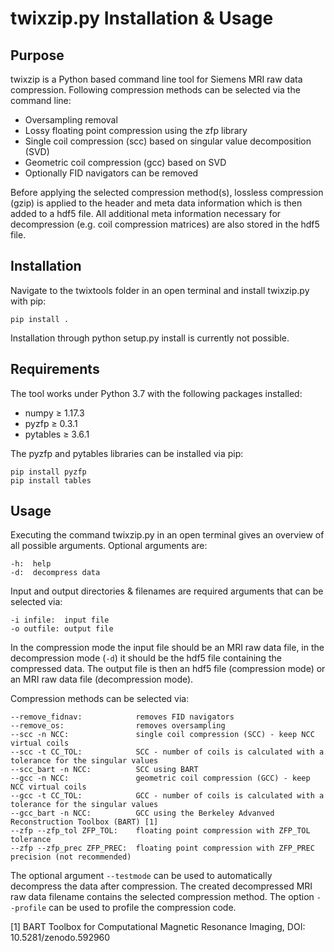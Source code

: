 # twixzip</span>.py Installation & Usage

## Purpose

twixzip is a Python based command line tool for Siemens MRI raw data compression. Following compression methods can be selected via the command line:

* Oversampling removal
* Lossy floating point compression using the zfp library
* Single coil compression (scc) based on singular value decomposition (SVD)
* Geometric coil compression (gcc) based on SVD
* Optionally FID navigators can be removed

Before applying the selected compression method(s), lossless compression (gzip) is applied to the header and meta data information which is then added to a hdf5 file. All additional meta information necessary for decompression (e.g. coil compression matrices) are also stored in the hdf5 file.

## Installation

Navigate to the twixtools folder in an open terminal and install twixzip</span>.py with pip:

    pip install .

Installation through python setup</span>.py install is currently not possible.

## Requirements

The tool works under Python 3.7 with the following packages installed:

* numpy &ge; 1.17.3
* pyzfp &ge; 0.3.1
* pytables &ge; 3.6.1

The pyzfp and pytables libraries can be installed via pip:

    pip install pyzfp
    pip install tables

## Usage

Executing the command twixzip</span>.py in an open terminal gives an overview of all possible arguments. Optional arguments are:

    -h:  help  
    -d:  decompress data

Input and output directories & filenames are required arguments that can be selected via:

    -i infile:  input file  
    -o outfile: output file

In the compression mode the input file should be an MRI raw data file, in the decompression mode (`-d`) it should be the hdf5 file containing the compressed data. The output file is then an hdf5 file (compression mode) or an MRI raw data file (decompression mode).

Compression methods can be selected via:

    --remove_fidnav:            removes FID navigators  
    --remove_os:                removes oversampling
    --scc -n NCC:               single coil compression (SCC) - keep NCC virtual coils
    --scc -t CC_TOL:            SCC - number of coils is calculated with a tolerance for the singular values
    --scc_bart -n NCC:          SCC using BART  
    --gcc -n NCC:               geometric coil compression (GCC) - keep NCC virtual coils
    --gcc -t CC_TOL:            GCC - number of coils is calculated with a tolerance for the singular values
    --gcc_bart -n NCC:          GCC using the Berkeley Advanved Reconstruction Toolbox (BART) [1]         
    --zfp --zfp_tol ZFP_TOL:    floating point compression with ZFP_TOL tolerance
    --zfp --zfp_prec ZFP_PREC:  floating point compression with ZFP_PREC precision (not recommended)

The optional argument `--testmode` can be used to automatically decompress the data after compression. The created decompressed MRI raw data filename contains the selected compression method. The option `--profile` can be used to profile the compression code.

[1] BART Toolbox for Computational Magnetic Resonance Imaging, DOI: 10.5281/zenodo.592960